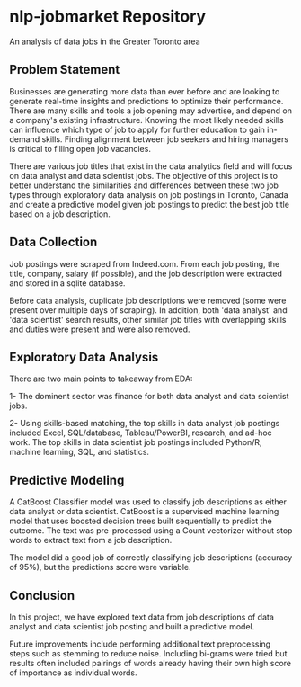 # nlp-jobmarket Repository

An analysis of data jobs in the Greater Toronto area

## Problem Statement

Businesses are generating more data than ever before and are looking to generate real-time insights and predictions to optimize their performance. There are many skills and tools a job opening may advertise, and depend on a company's existing infrastructure. Knowing the most likely needed skills can influence which type of job to apply for further education to gain in-demand skills. Finding alignment between job seekers and hiring managers is critical to filling open job vacancies.

There are various job titles that exist in the data analytics field and will focus on data analyst and data scientist jobs. The objective of this project is to better understand the similarities and differences between these two job types through exploratory data analysis on job postings in Toronto, Canada and create a predictive model given job postings to predict the best job title based on a job description.


## Data Collection

Job postings were scraped from Indeed.com. From each job posting, the title, company, salary (if possible), and the job description were extracted and stored in a sqlite database.

Before data analysis, duplicate job descriptions were removed (some were present over multiple days of scraping). In addition, both 'data analyst' and 'data scientist' search results, other similar job titles with overlapping skills and duties were present and were also removed.


## Exploratory Data Analysis

There are two main points to takeaway from EDA:

1- The dominent sector was finance for both data analyst and data scientist jobs.

2- Using skills-based matching, the top skills in data analyst job postings included Excel, SQL/database, Tableau/PowerBI, research, and ad-hoc work. The top skills in data scientist job postings included Python/R, machine learning, SQL, and statistics.

## Predictive Modeling

A CatBoost Classifier model was used to classify job descriptions as either data analyst or data scientist. CatBoost is a supervised machine learning model that uses boosted decision trees built sequentially to predict the outcome. The text was pre-processed using a Count vectorizer without stop words to extract text from a job description.

The model did a good job of correctly classifying job descriptions (accuracy of 95%), but the predictions score were variable.

## Conclusion

In this project, we have explored text data from job descriptions of data analyst and data scientist job posting and built a predictive model.

Future improvements include performing additional text preprocessing steps such as stemming to reduce noise. Including bi-grams were tried but results often included pairings of words already having their own high score of importance as individual words.